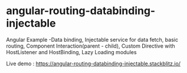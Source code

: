 # angular-routing-databinding-injectable
Angular Example -Data binding, Injectable service for data fetch, basic routing, Component Interaction(parent - child), Custom Directive with HostListener and HostBinding, Lazy Loading modules

Live demo :
https://angular-routing-databinding-injectable.stackblitz.io/


